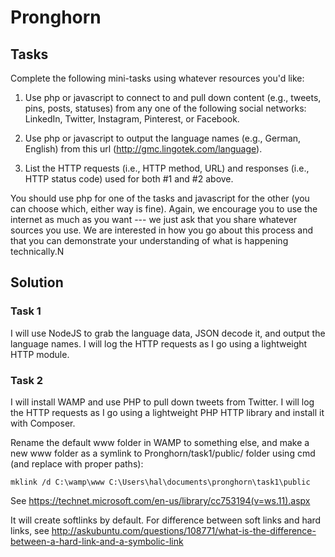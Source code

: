 # Pronghorn

## Tasks

Complete the following mini-tasks using whatever resources you'd like:

1. Use php or javascript to connect to and pull down content (e.g., tweets, pins, posts, statuses) from any one of the following social networks: LinkedIn, Twitter, Instagram, Pinterest, or Facebook.

2. Use php or javascript to output the language names (e.g., German, English) from this url (http://gmc.lingotek.com/language).

3. List the HTTP requests (i.e., HTTP method, URL) and responses (i.e., HTTP status code) used for both #1 and #2 above.

You should use php for one of the tasks and javascript for the other (you can choose which, either way is fine).  Again, we encourage you to use the internet as much as you want --- we just ask that you share whatever sources you use.  We are interested in how you go about this process and that you can demonstrate your understanding of what is happening technically.N

## Solution

### Task 1

I will use NodeJS to grab the language data, JSON decode it, and output the language names. I will log the HTTP requests as I go using a lightweight HTTP module.

### Task 2

I will install WAMP and use PHP to pull down tweets from Twitter. I will log the HTTP requests as I go using a lightweight PHP HTTP library and install it with Composer.

Rename the default www folder in WAMP to something else, and make a new www folder as a symlink to Pronghorn/task1/public/ folder using cmd (and replace with proper paths):

    mklink /d C:\wamp\www C:\Users\hal\documents\pronghorn\task1\public

See https://technet.microsoft.com/en-us/library/cc753194(v=ws.11).aspx

It will create softlinks by default. For difference between soft links and hard links, see http://askubuntu.com/questions/108771/what-is-the-difference-between-a-hard-link-and-a-symbolic-link





